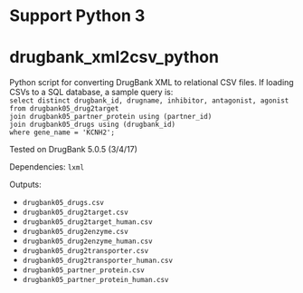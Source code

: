 # Support Python 3

# drugbank_xml2csv_python
Python script for converting DrugBank XML to relational CSV files. If loading CSVs to a SQL database, a sample query is:  
`select distinct drugbank_id, drugname, inhibitor, antagonist, agonist`  
`from drugbank05_drug2target`  
`join drugbank05_partner_protein using (partner_id)`  
`join drugbank05_drugs using (drugbank_id)`  
`where gene_name = 'KCNH2';`

Tested on DrugBank 5.0.5 (3/4/17)

Dependencies: `lxml` 

Outputs:  
- `drugbank05_drugs.csv`
- `drugbank05_drug2target.csv`
- `drugbank05_drug2target_human.csv`
- `drugbank05_drug2enzyme.csv`
- `drugbank05_drug2enzyme_human.csv`
- `drugbank05_drug2transporter.csv`
- `drugbank05_drug2transporter_human.csv`
- `drugbank05_partner_protein.csv`
- `drugbank05_partner_protein_human.csv`
